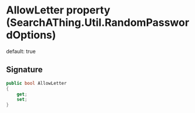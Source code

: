 # AllowLetter property (SearchAThing.Util.RandomPasswordOptions)
default: true

## Signature
```csharp
public bool AllowLetter
{
    get;
    set;
}
```
